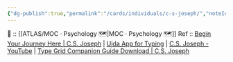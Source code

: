 ```yaml
---
{"dg-publish":true,"permalink":"/cards/individuals/c-s-joseph/","noteIcon":"","created":"2023-01-29T18:56:34.797+01:00","updated":"2023-04-19T18:23:41.265+02:00"}
---
```


🔼 :: [[ATLAS/MOC · Psychology 🗺️\|MOC · Psychology 🗺️]]
Ref :: [Begin Your Journey Here | C.S. Joseph](https://csjoseph.life/) | [Ujda App for Typing](https://www.udja.app/#/) | [C.S. Joseph - YouTube](https://www.youtube.com/@CSJoseph) | [Type Grid Companion Guide Download | C.S. Joseph](https://csjoseph.life/type-grid-companion-guide-download/)



